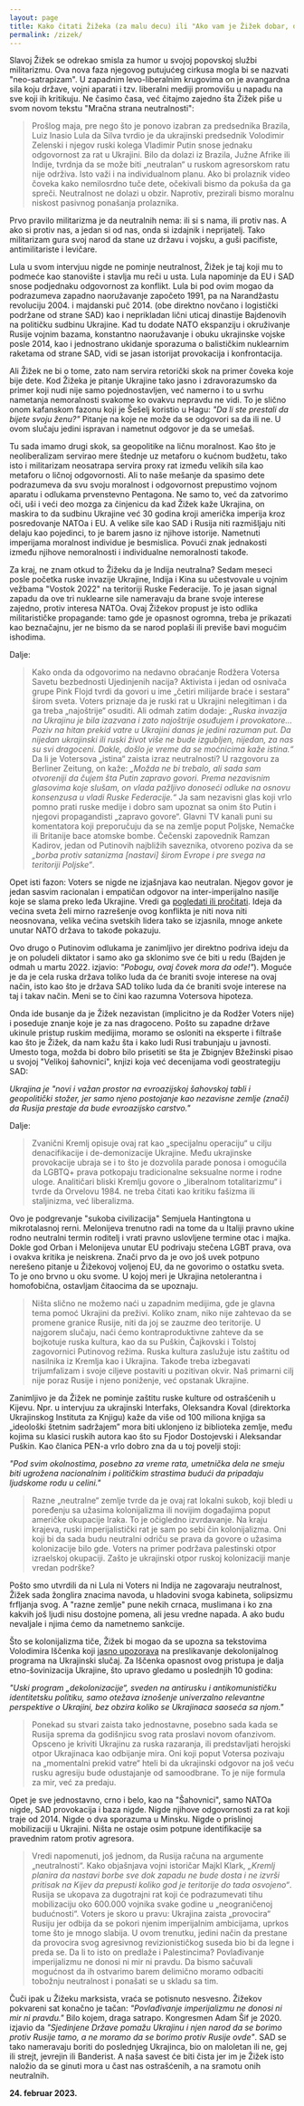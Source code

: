 ```yaml
---
layout: page
title: Kako čitati Žižeka (za malu decu) ili "Ako vam je Žižek dobar, onda ništa"
permalink: /zizek/
---
```


Slavoj Žižek se odrekao smisla za humor u svojoj popovskoj službi militarizmu. Ova nova faza njegovog putujućeg cirkusa mogla bi se nazvati "neo-satrapizam". U zapadnim levo-liberalnim krugovima on je avangardna sila koju države, vojni aparati i tzv. liberalni mediji promovišu u napadu na sve koji ih kritikuju. 
Ne časimo časa, već čitajmo zajedno šta Žižek piše u svom novom tekstu "Mračna strana neutralnosti":
  
> Prošlog maja, pre nego što je ponovo izabran za predsednika Brazila, Luiz Inasio Lula da Silva tvrdio je da ukrajinski predsednik Volodimir Zelenski i njegov ruski kolega Vladimir Putin snose jednaku odgovornost za rat u Ukrajini. Bilo da dolazi iz Brazila, Južne Afrike ili Indije, tvrdnja da se može biti „neutralan“ u ruskom agresorskom ratu nije održiva. Isto važi i na individualnom planu. Ako bi prolaznik video čoveka kako nemilosrdno tuče dete, očekivali bismo da pokuša da ga spreči. Neutralnost ne dolazi u obzir. Naprotiv, prezirali bismo moralnu niskost pasivnog ponašanja prolaznika.

Prvo pravilo militarizma je da neutralnih nema: ili si s nama, ili protiv nas. A ako si protiv nas, a jedan si od nas, onda si izdajnik i neprijatelj. Tako militarizam gura svoj narod da stane uz državu i vojsku, a guši pacifiste, antimilitariste i levičare.
  
Lula u svom intervjuu nigde ne pominje neutralnost, Žižek je taj koji mu to podmeće kao stanovište i stavlja mu reči u usta. Lula napominje da EU i SAD snose podjednaku odgovornost za konflikt. Lula bi pod ovim mogao da podrazumeva zapadno naoružavanje započeto 1991, pa na Narandžastu revoluciju 2004. i majdanski puč 2014. (obe direktno novčano i logistički podržane od strane SAD) kao i neprikladan lični uticaj dinastije Bajdenovih na političku sudbinu Ukrajine. Kad tu dodate NATO ekspanziju i okruživanje Rusije vojnim bazama, konstantno naoružavanje i obuku ukrajinske vojske posle 2014, kao i jednostrano ukidanje sporazuma o balističkim nuklearnim raketama od strane SAD, vidi se jasan istorijat provokacija i konfrontacija. 
  
Ali Žižek ne bi o tome, zato nam servira retorički skok na primer čoveka koje bije dete. Kod Žižeka je pitanje Ukrajine tako jasno i zdravorazumsko da primer koji nudi nije samo pojednostavljen, već namerno i to u svrhu nametanja nemoralnosti svakome ko ovakvu nepravdu ne vidi. To je slično onom kafanskom fazonu koji je Šešelj koristio u Hagu: _"Da li ste prestali da bijete svoju ženu?"_ Pitanje na koje ne može da se odgovori sa da ili ne. U ovom slučaju jedini ispravan i nametnut odgovor je da se umešaš.
  
Tu sada imamo drugi skok, sa geopolitike na ličnu moralnost. Kao što je neoliberalizam servirao mere štednje uz metaforu o kućnom budžetu, tako isto i militarizam neosatrapa servira proxy rat između velikih sila kao metaforu o ličnoj odgovornosti. Ali to naše mešanje da spasimo dete podrazumeva da svu svoju moralnost i odgovornost prepustimo vojnom aparatu i odlukama prvenstevno Pentagona. Ne samo to, već da zatvorimo oči, uši i veći deo mozga za činjenicu da kad Žižek kaže Ukrajina, on maskira to da sudbinu Ukrajine već 30 godina kroji američka imperija kroz posredovanje NATOa i EU. A velike sile kao SAD i Rusija niti razmišljaju niti delaju kao pojedinci, to je barem jasno iz njihove istorije. Nametnuti imperijama moralnost individue je besmislica. Povući znak jednakosti između njihove nemoralnosti i individualne nemoralnosti takođe. 
  
Za kraj, ne znam otkud to Žižeku da je Indija neutralna? Sedam meseci posle početka ruske invazije Ukrajine, Indija i Kina su učestvovale u vojnim vežbama "Vostok 2022" na teritoriji Ruske Federacije. To je jasan signal zapadu da ove tri nuklearne sile nameravaju da brane svoje interese zajedno, protiv interesa NATOa. Ovaj Žižekov propust je isto odlika militarističke propagande: tamo gde je opasnost ogromna, treba je prikazati kao beznačajnu, jer ne bismo da se narod poplaši ili previše bavi mogućim ishodima.
  
Dalje:
  
> Kako onda da odgovorimo na nedavno obraćanje Rodžera Votersa Savetu bezbednosti Ujedinjenih nacija? Aktivista i jedan od osnivača grupe Pink Flojd tvrdi da govori u ime „četiri milijarde braće i sestara“ širom sveta. Voters priznaje da je ruski rat u Ukrajini nelegitiman i da ga treba „najoštrije“ osuditi. Ali odmah zatim dodaje:
_„Ruska invazija na Ukrajinu je bila izazvana i zato najoštrije osuđujem i provokatore… Poziv na hitan prekid vatre u Ukrajini danas je jedini razuman put. Da nijedan ukrajinski ili ruski život više ne bude izgubljen, nijedan, za nas su svi dragoceni. Dakle, došlo je vreme da se moćnicima kaže istina.“_
Da li je Votersova „istina“ zaista izraz neutralnosti? U razgovoru za Berliner Zeitung, on kaže: _„Možda ne bi trebalo, ali sada sam otvoreniji da čujem šta Putin zapravo govori. Prema nezavisnim glasovima koje slušam, on vlada pažljivo donoseći odluke na osnovu konsenzusa u vladi Ruske Federacije.“_
Ja sam nezavisni glas koji vrlo pomno prati ruske medije i dobro sam upoznat sa onim što Putin i njegovi propagandisti „zapravo govore“. Glavni TV kanali puni su komentatora koji preporučuju da se na zemlje poput Poljske, Nemačke ili Britanije bace atomske bombe. Čečenski zapovednik Ramzan Kadirov, jedan od Putinovih najbližih saveznika, otvoreno poziva da se _„borba protiv satanizma [nastavi] širom Evrope i pre svega na teritoriji Poljske“_.  
  
Opet isti fazon: Voters se nigde ne izjašnjava kao neutralan. Njegov govor je jedan sasvim racionalan i empatičan odgovor na inter-imperijalno nasilje koje se slama preko leđa Ukrajine. Vredi ga [pogledati ili pročitati](https://consortiumnews.com/2023/02/07/watch-roger-waters-at-un-security-council-on-ukraine/). Ideja da većina sveta želi mirno razrešenje ovog konflikta je niti nova niti neosnovana, velika većina svetskih lidera tako se izjasnila, mnoge ankete unutar NATO država to takođe pokazuju. 
  
Ovo drugo o Putinovim odlukama je zanimljivo jer direktno podriva ideju da je on poludeli diktator i samo ako ga sklonimo sve će biti u redu (Bajden je odmah u martu 2022. izjavio: _"Pobogu, ovaj čovek mora da ode!"_). Moguće je da je cela ruska država toliko luda da će braniti svoje interese na ovaj način, isto kao što je država SAD toliko luda da će braniti svoje interese na taj i takav način. Meni se to čini kao razumna Votersova hipoteza. 
  
Onda ide busanje da je Žižek nezavistan (implicitno je da Rodžer Voters nije) i poseduje znanje koje je za nas dragoceno. Pošto su zapadne države ukinule pristup ruskim medijima, moramo se osloniti na eksperte i filtraše kao što je Žižek, da nam kažu šta i kako ludi Rusi trabunjaju u javnosti. Umesto toga, možda bi dobro bilo prisetiti se šta je Zbignjev Bžežinski pisao u svojoj "Velikoj šahovnici", knjizi koja već decenijama vodi geostrategiju SAD: 

_Ukrajina je "novi i važan prostor na evroazijskoj šahovskoj tabli i geopolitički stožer, jer samo njeno postojanje kao nezavisne zemlje (znači) da Rusija prestaje da bude evroazijsko carstvo."_  
  
Dalje:  

> Zvanični Kremlj opisuje ovaj rat kao „specijalnu operaciju“ u cilju denacifikacije i de-demonizacije Ukrajine. Među ukrajinske provokacije ubraja se i to što je dozvolila parade ponosa i omogućila da LGBTQ+ prava potkopaju tradicionalne seksualne norme i rodne uloge. Analitičari bliski Kremlju govore o „liberalnom totalitarizmu“ i tvrde da Orvelovu 1984. ne treba čitati kao kritiku fašizma ili staljinizma, već liberalizma.
  
Ovo je podgrevanje "sukoba civilizacija" Semjuela Hantingtona u mikrotalasnoj rerni. Melonijeva trenutno radi na tome da u Italiji pravno ukine rodno neutralni termin roditelj i vrati pravno uslovljene termine otac i majka. Dokle god Orban i Melonijeva unutar EU podrivaju stečena LGBT prava, ova i ovakva kritika je neiskrena. Znači prvo da je ovo još uvek potpuno nerešeno pitanje u Žižekovoj voljenoj EU, da ne govorimo o ostatku sveta. To je ono brvno u oku svome. U kojoj meri je Ukrajina netolerantna i homofobična, ostavljam čitaocima da se upoznaju.

> Ništa slično ne možemo naći u zapadnim medijima, gde je glavna tema pomoć Ukrajini da preživi. Koliko znam, niko nije zahtevao da se promene granice Rusije, niti da joj se zauzme deo teritorije. U najgorem slučaju, naći ćemo kontraproduktivne zahteve da se bojkotuje ruska kultura, kao da su Puškin, Čajkovski i Tolstoj zagovornici Putinovog režima. Ruska kultura zaslužuje istu zaštitu od nasilnika iz Kremlja kao i Ukrajina. Takođe treba izbegavati trijumfalizam i svoje ciljeve postaviti u pozitivan okvir. Naš primarni cilj nije poraz Rusije i njeno poniženje, već opstanak Ukrajine.
  
Zanimljivo je da Žižek ne pominje zaštitu ruske kulture od ostrašćenih u Kijevu. Npr. u intervjuu za ukrajinski Interfaks, Oleksandra Koval (direktorka Ukrajinskog Instituta za Knjigu) kaže da više od 100 miliona knjiga sa „ideološki štetnim sadržajem” mora biti uklonjeno iz biblioteka zemlje, među kojima su klasici ruskih autora kao što su Fjodor Dostojevski i Aleksandar Puškin. Kao članica PEN-a vrlo dobro zna da u toj povelji stoji: 
  
_"Pod svim okolnostima, posebno za vreme rata, umetnička dela ne smeju biti ugrožena nacionalnim i političkim strastima budući da pripadaju ljudskome rodu u celini."_  
  
> Razne „neutralne“ zemlje tvrde da je ovaj rat lokalni sukob, koji bledi u poređenju sa užasima kolonijalizma ili novijim događajima poput američke okupacije Iraka. To je očigledno izvrdavanje. Na kraju krajeva, ruski imperijalistički rat je sam po sebi čin kolonijalizma. Oni koji bi da sada budu neutralni odriču se prava da govore o užasima kolonizacije bilo gde. Voters na primer podržava palestinski otpor izraelskoj okupaciji. Zašto je ukrajinski otpor ruskoj kolonizaciji manje vredan podrške?
  
Pošto smo utvrdili da ni Lula ni Voters ni Indija ne zagovaraju neutralnost, Žižek sada žonglira znacima navoda, u hladovini svoga kabineta, solipsizmu frfljanja svog. A "razne zemlje" pune nekih crnaca, muslimana i ko zna kakvih još ljudi nisu dostojne pomena, ali jesu vredne napada. A ako budu nevaljale i njima ćemo da nametnemo sankcije. 
  
Što se kolonijalizma tiče, Žižek bi mogao da se upozna sa tekstovima Volodimira Iščenka koji [jasno upozorava](https://newleftreview.org/issues/ii138/articles/volodymyr-ishchenko-ukrainian-voices) na preslikavanje dekolonijalnog programa na Ukrajinski slučaj. Za Iščenka opasnost ovog pristupa je dalja etno-šovinizacija Ukrajine, što upravo gledamo u poslednjih 10 godina:

_"Uski program „dekolonizacije“, sveden na antirusku i antikomunističku identitetsku politiku, samo otežava iznošenje univerzalno relevantne perspektive o Ukrajini, bez obzira koliko se Ukrajinaca saoseća sa njom."_  
  
> Ponekad su stvari zaista tako jednostavne, posebno sada kada se Rusija sprema da godišnjicu svog rata proslavi novom ofanzivom. Opsceno je kriviti Ukrajinu za ruska razaranja, ili predstavljati herojski otpor Ukrajinaca kao odbijanje mira. Oni koji poput Votersa pozivaju na „momentalni prekid vatre“ hteli bi da ukrajinski odgovor na još veću rusku agresiju bude odustajanje od samoodbrane. To je nije formula za mir, već za predaju.
  
Opet je sve jednostavno, crno i belo, kao na "Šahovnici", samo NATOa nigde, SAD provokacija i baza nigde. Nigde njihove odgovornosti za rat koji traje od 2014. Nigde o dva sporazuma u Minsku. Nigde o prislinoj mobilizaciji u Ukrajini. Ništa ne ostaje osim potpune identifikacije sa pravednim ratom protiv agresora.
  
>Vredi napomenuti, još jednom, da Rusija računa na argumente „neutralnosti“. Kako objašnjava vojni istoričar Majkl Klark, _„Kremlj planira da nastavi borbe sve dok zapadu ne bude dosta i ne izvrši pritisak na Kijev da prepusti koliko god je teritorije do tada osvojeno“_. Rusija se ukopava za dugotrajni rat koji će podrazumevati tihu mobilizaciju oko 600.000 vojnika svake godine u „neograničenoj budućnosti“.
Voters je skoro u pravu: Ukrajina zaista „provocira“ Rusiju jer odbija da se pokori njenim imperijalnim ambicijama, uprkos tome što je mnogo slabija. U ovom trenutku, jedini način da prestane da provocira svog agresivnog revizionističkog suseda bio bi da legne i preda se. Da li to isto on predlaže i Palestincima?
Povlađivanje imperijalizmu ne donosi ni mir ni pravdu. Da bismo sačuvali mogućnost da ih ostvarimo barem delimično moramo odbaciti tobožnju neutralnost i ponašati se u skladu sa tim.
  
Čuči ipak u Žižeku marksista, vraća se potisnuto nesvesno. Žižekov pokvareni sat konačno je tačan: _"Povlađivanje imperijalizmu ne donosi ni mir ni pravdu."_ Bilo kojem, draga satrapo. Kongresmen Adam Šif je 2020. izjavio da _"Sjedinjene Države pomažu Ukrajinu i njen narod da se borimo protiv Rusije tamo, a ne moramo da se borimo protiv Rusije ovde"_. SAD se tako nameravaju boriti do poslednjeg Ukrajinca, bio on maloletan ili ne, gej ili strejt, jevrejin ili Banderist. A naša savest će biti čista jer im je Žižek isto naložio da se ginuti mora u čast nas ostrašćenih, a na sramotu onih neutralnih.  
  
**24. februar 2023.**    
